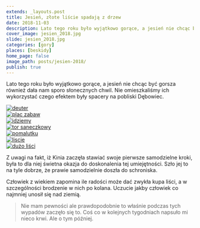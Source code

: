 ```yaml
---
extends: _layouts.post
title: Jesień, złote liście spadają z drzew
date: 2018-11-03
description: Lato tego roku było wyjątkowo gorące, a jesień nie chcąc być gorsza również dała nam sporo słonecznych chwil.
cover_image: jesien_2018.jpg
slide: jesien_2018.jpg
categories: [gory]
places: [beskidy]
home_page: false
image_path: posts/jesien-2018/
publish: true
---
```


Lato tego roku było wyjątkowo gorące, a jesień nie chcąc być gorsza również dała nam sporo słonecznych chwil. Nie omieszkaliśmy ich wykorzystać czego efektem były spacery na pobliski Dębowiec.

<div class="flex items-stretch justify-between w-full my-8 flex-wrap">
    <div class="w-full sm:w-1/3 sm:pr-2">
        <a href="{{ $page->cloudinary }}{{ $page->postPhoto }}/{{ $page->cloudinaryId }}/{{ $page->image_path }}deuter.jpg">
            <img data-srcset="{{ $page->cloudinary }}{{ $page->postPhotoSmall }}/{{ $page->cloudinaryId }}/{{ $page->image_path }}deuter.jpg 768w,{{ $page->cloudinary }}{{ $page->postPhoto }}/{{ $page->cloudinaryId }}/{{ $page->image_path }}deuter.jpg 1400w" data-sizes="75vw,(min-width: 1024px) 900px" data-src="{{ $page->cloudinary }}{{ $page->postPhoto }}/{{ $page->cloudinaryId }}/{{ $page->image_path }}deuter.jpg" alt="deuter" class="lazy" loading="lazy">
        </a>
    </div>
    <div class="w-full sm:w-1/3 sm:pr-2 mt-2 sm:mt-0">
        <a href="{{ $page->cloudinary }}{{ $page->postPhoto }}/{{ $page->cloudinaryId }}/{{ $page->image_path }}plac_zabaw.jpg">
            <img data-srcset="{{ $page->cloudinary }}{{ $page->postPhotoSmall }}/{{ $page->cloudinaryId }}/{{ $page->image_path }}plac_zabaw.jpg 768w,{{ $page->cloudinary }}{{ $page->postPhoto }}/{{ $page->cloudinaryId }}/{{ $page->image_path }}plac_zabaw.jpg 1400w" data-sizes="75vw,(min-width: 1024px) 900px" data-src="{{ $page->cloudinary }}{{ $page->postPhoto }}/{{ $page->cloudinaryId }}/{{ $page->image_path }}plac_zabaw.jpg" alt="plac zabaw" class="lazy" loading="lazy">
        </a>
    </div>
    <div class="w-full sm:w-1/3 mt-2 sm:mt-0">
        <a href="{{ $page->cloudinary }}{{ $page->postPhoto }}/{{ $page->cloudinaryId }}/{{ $page->image_path }}idziemy.jpg">
            <img data-srcset="{{ $page->cloudinary }}{{ $page->postPhotoSmall }}/{{ $page->cloudinaryId }}/{{ $page->image_path }}idziemy.jpg 768w,{{ $page->cloudinary }}{{ $page->postPhoto }}/{{ $page->cloudinaryId }}/{{ $page->image_path }}idziemy.jpg 1400w" data-sizes="75vw,(min-width: 1024px) 900px" data-src="{{ $page->cloudinary }}{{ $page->postPhoto }}/{{ $page->cloudinaryId }}/{{ $page->image_path }}idziemy.jpg" alt="idziemy" class="lazy" loading="lazy">
        </a>
    </div>
    <div class="w-full sm:w-1/3 sm:pr-2 mt-2">
        <a href="{{ $page->cloudinary }}{{ $page->postPhoto }}/{{ $page->cloudinaryId }}/{{ $page->image_path }}tor.jpg">
            <img data-srcset="{{ $page->cloudinary }}{{ $page->postPhotoSmall }}/{{ $page->cloudinaryId }}/{{ $page->image_path }}tor.jpg 768w,{{ $page->cloudinary }}{{ $page->postPhoto }}/{{ $page->cloudinaryId }}/{{ $page->image_path }}tor.jpg 1400w" data-sizes="75vw,(min-width: 1024px) 900px" data-src="{{ $page->cloudinary }}{{ $page->postPhoto }}/{{ $page->cloudinaryId }}/{{ $page->image_path }}tor.jpg" alt="tor saneczkowy" class="lazy" loading="lazy">
        </a>
    </div>
    <div class="w-full sm:w-1/3 sm:pr-2 mt-2">
        <a href="{{ $page->cloudinary }}{{ $page->postPhoto }}/{{ $page->cloudinaryId }}/{{ $page->image_path }}pomalutku.jpg">
            <img data-srcset="{{ $page->cloudinary }}{{ $page->postPhotoSmall }}/{{ $page->cloudinaryId }}/{{ $page->image_path }}pomalutku.jpg 768w,{{ $page->cloudinary }}{{ $page->postPhoto }}/{{ $page->cloudinaryId }}/{{ $page->image_path }}pomalutku.jpg 1400w" data-sizes="75vw,(min-width: 1024px) 900px" data-src="{{ $page->cloudinary }}{{ $page->postPhoto }}/{{ $page->cloudinaryId }}/{{ $page->image_path }}pomalutku.jpg" alt="pomalutku" class="lazy" loading="lazy">
        </a>
    </div>
    <div class="w-full sm:w-1/3 mt-2">
        <a href="{{ $page->cloudinary }}{{ $page->postPhoto }}/{{ $page->cloudinaryId }}/{{ $page->image_path }}liscie.jpg">
            <img data-srcset="{{ $page->cloudinary }}{{ $page->postPhotoSmall }}/{{ $page->cloudinaryId }}/{{ $page->image_path }}liscie.jpg 768w,{{ $page->cloudinary }}{{ $page->postPhoto }}/{{ $page->cloudinaryId }}/{{ $page->image_path }}liscie.jpg 1400w" data-sizes="75vw,(min-width: 1024px) 900px" data-src="{{ $page->cloudinary }}{{ $page->postPhoto }}/{{ $page->cloudinaryId }}/{{ $page->image_path }}liscie.jpg" alt="liscie" class="lazy" loading="lazy">
        </a>
    </div>
    <div class="w-full mt-2">
        <a href="{{ $page->cloudinary }}{{ $page->postPhoto }}/{{ $page->cloudinaryId }}/{{ $page->image_path }}duzo_lisci.jpg">
            <img data-srcset="{{ $page->cloudinary }}{{ $page->postPhotoSmall }}/{{ $page->cloudinaryId }}/{{ $page->image_path }}duzo_lisci.jpg 768w,{{ $page->cloudinary }}{{ $page->postPhoto }}/{{ $page->cloudinaryId }}/{{ $page->image_path }}duzo_lisci.jpg 1400w" data-sizes="75vw,(min-width: 1024px) 900px" data-src="{{ $page->cloudinary }}{{ $page->postPhoto }}/{{ $page->cloudinaryId }}/{{ $page->image_path }}duzo_lisci.jpg" alt="dużo liści" class="lazy" loading="lazy">
        </a>
    </div>
</div>

Z uwagi na fakt, iż Kinia zaczęła stawiać swoje pierwsze samodzielne kroki, była to dla niej świetna okazja do doskonalenia tej umiejętności. Szło jej to na tyle dobrze, że prawie samodzielnie doszła do schroniska.

Człowiek z wiekiem zapomina ile radości może dać zwykła kupa liści, a w szczególności brodzenie w nich po kolana. Uczucie jakby człowiek co najmniej unosił się nad ziemią.

>Nie mam pewności ale prawdopodobnie to właśnie podczas tych wypadów zaczęło się to. Coś co w kolejnych tygodniach napsuło mi nieco krwi. Ale o tym później.